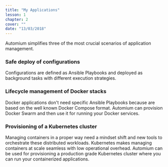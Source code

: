 ```yaml
---
title: "My Applications"
lesson: 1
chapter: 2
cover: ""
date: "13/03/2018"
---
```


Automium simplifies three of the most crucial scenarios of application management.

### Safe deploy of configurations

Configurations are defined as Ansible Playbooks and deployed as background tasks with different execution strategies.

### Lifecycle management of Docker stacks

Docker applications don't need specific Ansible Playbooks because are based on the well known Docker Compose format. Automium can provision Docker Swarm and then use it for running your Docker services.

### Provisioning of a Kubernetes cluster

Managing containers in a proper way need a mindset shift and new tools to orchestrate these distributed workloads. Kubernetes makes managing containers at scale seamless with low operational overhead. Automium can be used for provisioning a production grade Kubernetes cluster where you can run your containerized applications.